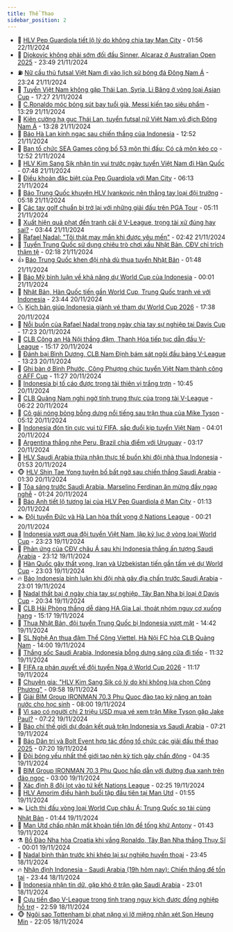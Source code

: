 ```yaml
---
title: Thể Thao
sidebar_position: 2
---
```


<!-- dantri-the-thao:START -->
- 🎡 [HLV Pep Guardiola tiết lộ lý do không chia tay Man City](https://dantri.com.vn/the-thao/hlv-pep-guardiola-tiet-lo-ly-do-khong-chia-tay-man-city-20241122080217942.htm) - 01:56 22/11/2024
- 💯 [Djokovic không phải sớm đối đầu Sinner, Alcaraz ở Australian Open 2025](https://dantri.com.vn/the-thao/djokovic-khong-phai-som-doi-dau-sinner-alcaraz-o-australian-open-2025-20241122064410253.htm) - 23:49 21/11/2024
- ⛽️ [Nữ cầu thủ futsal Việt Nam đi vào lịch sử bóng đá Đông Nam Á](https://dantri.com.vn/the-thao/nu-cau-thu-futsal-viet-nam-di-vao-lich-su-bong-da-dong-nam-a-20241121223547391.htm) - 23:24 21/11/2024
- 💃 [Tuyển Việt Nam không gặp Thái Lan, Syria, Li Băng ở vòng loại Asian Cup](https://dantri.com.vn/the-thao/tuyen-viet-nam-khong-gap-thai-lan-syria-li-bang-o-vong-loai-asian-cup-20241121203446698.htm) - 17:27 21/11/2024
- 🌈 [C.Ronaldo móc bóng sút bay tuổi già, Messi kiến tạo siêu phẩm](https://dantri.com.vn/the-thao/cronaldo-moc-bong-sut-bay-tuoi-gia-messi-kien-tao-sieu-pham-20241121182515081.htm) - 13:29 21/11/2024
- 🦅 [Kiên cường hạ gục Thái Lan, tuyển futsal nữ Việt Nam vô địch Đông Nam Á](https://dantri.com.vn/the-thao/kien-cuong-ha-guc-thai-lan-tuyen-futsal-nu-viet-nam-vo-dich-dong-nam-a-20241121202846398.htm) - 13:28 21/11/2024
- 🌝 [Báo Hà Lan kinh ngạc sau chiến thắng của Indonesia](https://dantri.com.vn/the-thao/bao-ha-lan-kinh-ngac-sau-chien-thang-cua-indonesia-20241121192809292.htm) - 12:52 21/11/2024
- 🚀 [Ban tổ chức SEA Games công bố 53 môn thi đấu: Có cả môn kéo co](https://dantri.com.vn/the-thao/ban-to-chuc-sea-games-cong-bo-53-mon-thi-dau-co-ca-mon-keo-co-20241121195153208.htm) - 12:52 21/11/2024
- 🎉 [HLV Kim Sang Sik nhận tin vui trước ngày tuyển Việt Nam đi Hàn Quốc](https://dantri.com.vn/the-thao/hlv-kim-sang-sik-nhan-tin-vui-truoc-ngay-tuyen-viet-nam-di-han-quoc-20241121144803433.htm) - 07:48 21/11/2024
- 📝 [Điều khoản đặc biệt của Pep Guardiola với Man City](https://dantri.com.vn/the-thao/dieu-khoan-dac-biet-cua-pep-guardiola-voi-man-city-20241121131352981.htm) - 06:13 21/11/2024
- 🦄 [Báo Trung Quốc khuyên HLV Ivankovic nên thẳng tay loại đội trưởng](https://dantri.com.vn/the-thao/bao-trung-quoc-khuyen-hlv-ivankovic-nen-thang-tay-loai-doi-truong-20241121091802383.htm) - 05:18 21/11/2024
- 🎉 [Các tay golf chuẩn bị trở lại với những giải đấu trên PGA Tour](https://dantri.com.vn/the-thao/cac-tay-golf-chuan-bi-tro-lai-voi-nhung-giai-dau-tren-pga-tour-20241121140956546.htm) - 05:11 21/11/2024
- 💼 [Xuất hiện quả phạt đền tranh cãi ở V-League, trọng tài xử đúng hay sai?](https://dantri.com.vn/the-thao/xuat-hien-qua-phat-den-tranh-cai-o-v-league-trong-tai-xu-dung-hay-sai-20241121104348416.htm) - 03:44 21/11/2024
- 🤡 [Rafael Nadal: &quot;Tôi thật may mắn khi được yêu mến&quot;](https://dantri.com.vn/the-thao/rafael-nadal-toi-that-may-man-khi-duoc-yeu-men-20241121093445816.htm) - 02:42 21/11/2024
- 🦆 [Tuyển Trung Quốc sử dụng chiêu trò chơi xấu Nhật Bản, CĐV chỉ trích thậm tệ](https://dantri.com.vn/the-thao/tuyen-trung-quoc-su-dung-chieu-tro-choi-xau-nhat-ban-cdv-chi-trich-tham-te-20241121091812198.htm) - 02:18 21/11/2024
- 👍 [Báo Trung Quốc khen đội nhà dù thua tuyển Nhật Bản](https://dantri.com.vn/the-thao/bao-trung-quoc-khen-doi-nha-du-thua-tuyen-nhat-ban-20241121084759391.htm) - 01:48 21/11/2024
- 💼 [Báo Mỹ bình luận về khả năng dự World Cup của Indonesia](https://dantri.com.vn/the-thao/bao-my-binh-luan-ve-kha-nang-du-world-cup-cua-indonesia-20241121003059545.htm) - 00:01 21/11/2024
- 🦒 [Nhật Bản, Hàn Quốc tiến gần World Cup, Trung Quốc tranh vé với Indonesia](https://dantri.com.vn/the-thao/nhat-ban-han-quoc-tien-gan-world-cup-trung-quoc-tranh-ve-voi-indonesia-20241121000047501.htm) - 23:44 20/11/2024
- 🌜 [Kịch bản giúp Indonesia giành vé tham dự World Cup 2026](https://dantri.com.vn/the-thao/kich-ban-giup-indonesia-gianh-ve-tham-du-world-cup-2026-20241120193814392.htm) - 17:38 20/11/2024
- 🦆 [Nỗi buồn của Rafael Nadal trong ngày chia tay sự nghiệp tại Davis Cup](https://dantri.com.vn/the-thao/noi-buon-cua-rafael-nadal-trong-ngay-chia-tay-su-nghiep-tai-davis-cup-20241119141517571.htm) - 17:23 20/11/2024
- 💪 [CLB Công an Hà Nội thắng đậm, Thanh Hóa tiếp tục dẫn đầu V-League](https://dantri.com.vn/the-thao/clb-cong-an-ha-noi-thang-dam-thanh-hoa-tiep-tuc-dan-dau-v-league-20241120215130020.htm) - 15:17 20/11/2024
- 🧠 [Đánh bại Bình Dương, CLB Nam Định bám sát ngôi đầu bảng V-League](https://dantri.com.vn/the-thao/danh-bai-binh-duong-clb-nam-dinh-bam-sat-ngoi-dau-bang-v-league-20241120201046698.htm) - 13:23 20/11/2024
- 🦄 [Ghi bàn ở Bình Phước, Công Phượng chúc tuyển Việt Nam thành công ở AFF Cup](https://dantri.com.vn/the-thao/ghi-ban-o-binh-phuoc-cong-phuong-chuc-tuyen-viet-nam-thanh-cong-o-aff-cup-20241120182624735.htm) - 11:27 20/11/2024
- 🥸 [Indonesia bị tố cáo được trọng tài thiên vị trắng trợn](https://dantri.com.vn/the-thao/indonesia-bi-to-cao-duoc-trong-tai-thien-vi-trang-tron-20241120164459714.htm) - 10:45 20/11/2024
- 🤠 [CLB Quảng Nam nghi ngờ tính trung thực của trọng tài V-League](https://dantri.com.vn/the-thao/clb-quang-nam-nghi-ngo-tinh-trung-thuc-cua-trong-tai-v-league-20241120123352716.htm) - 06:22 20/11/2024
- 👺 [Cô gái nóng bỏng bỗng dưng nổi tiếng sau trận thua của Mike Tyson](https://dantri.com.vn/the-thao/co-gai-nong-bong-bong-dung-noi-tieng-sau-tran-thua-cua-mike-tyson-20241120121120778.htm) - 05:12 20/11/2024
- 📝 [Indonesia đón tin cực vui từ FIFA, sắp đuổi kịp tuyển Việt Nam](https://dantri.com.vn/the-thao/indonesia-don-tin-cuc-vui-tu-fifa-sap-duoi-kip-tuyen-viet-nam-20241120103952750.htm) - 04:01 20/11/2024
- 🦆 [Argentina thắng nhẹ Peru, Brazil chia điểm với Uruguay](https://dantri.com.vn/the-thao/argentina-thang-nhe-peru-brazil-chia-diem-voi-uruguay-20241120101719836.htm) - 03:17 20/11/2024
- 🥳 [HLV Saudi Arabia thừa nhận thực tế buồn khi đội nhà thua Indonesia](https://dantri.com.vn/the-thao/hlv-saudi-arabia-thua-nhan-thuc-te-buon-khi-doi-nha-thua-indonesia-20241120083708164.htm) - 01:53 20/11/2024
- 🐵 [HLV Shin Tae Yong tuyên bố bất ngờ sau chiến thắng Saudi Arabia](https://dantri.com.vn/the-thao/hlv-shin-tae-yong-tuyen-bo-bat-ngo-sau-chien-thang-saudi-arabia-20241120000215628.htm) - 01:30 20/11/2024
- 🤩 [Tỏa sáng trước Saudi Arabia, Marselino Ferdinan ăn mừng đầy ngạo nghễ](https://dantri.com.vn/the-thao/toa-sang-truoc-saudi-arabia-marselino-ferdinan-an-mung-day-ngao-nghe-20241120075858422.htm) - 01:24 20/11/2024
- 🤠 [Báo Anh tiết lộ tương lai của HLV Pep Guardiola ở Man City](https://dantri.com.vn/the-thao/bao-anh-tiet-lo-tuong-lai-cua-hlv-pep-guardiola-o-man-city-20241120073955900.htm) - 01:13 20/11/2024
- 🏊 [Đội tuyển Đức và Hà Lan hòa thất vọng ở Nations League](https://dantri.com.vn/the-thao/doi-tuyen-duc-va-ha-lan-hoa-that-vong-o-nations-league-20241120064949699.htm) - 00:21 20/11/2024
- 🗽 [Indonesia vượt qua đội tuyển Việt Nam, lập kỷ lục ở vòng loại World Cup](https://dantri.com.vn/the-thao/indonesia-vuot-qua-doi-tuyen-viet-nam-lap-ky-luc-o-vong-loai-world-cup-20241119224813534.htm) - 23:23 19/11/2024
- 🚀 [Phản ứng của CĐV châu Á sau khi Indonesia thắng ấn tượng Saudi Arabia](https://dantri.com.vn/the-thao/phan-ung-cua-cdv-chau-a-sau-khi-indonesia-thang-an-tuong-saudi-arabia-20241119233407693.htm) - 23:12 19/11/2024
- 🎉 [Hàn Quốc gây thất vọng, Iran và Uzbekistan tiến gần tấm vé dự World Cup](https://dantri.com.vn/the-thao/han-quoc-gay-that-vong-iran-va-uzbekistan-tien-gan-tam-ve-du-world-cup-20241119234507196.htm) - 23:03 19/11/2024
- 🔥 [Báo Indonesia bình luận khi đội nhà gây địa chấn trước Saudi Arabia](https://dantri.com.vn/the-thao/bao-indonesia-binh-luan-khi-doi-nha-gay-dia-chan-truoc-saudi-arabia-20241119233346039.htm) - 23:01 19/11/2024
- 🎉 [Nadal thất bại ở ngày chia tay sự nghiệp, Tây Ban Nha bị loại ở Davis Cup](https://dantri.com.vn/the-thao/nadal-that-bai-o-ngay-chia-tay-su-nghiep-tay-ban-nha-bi-loai-o-davis-cup-20241120033422464.htm) - 20:34 19/11/2024
- 🎡 [CLB Hải Phòng thắng dễ dàng HA Gia Lai, thoát nhóm nguy cơ xuống hạng](https://dantri.com.vn/the-thao/clb-hai-phong-thang-de-dang-ha-gia-lai-thoat-nhom-nguy-co-xuong-hang-20241119220956003.htm) - 15:17 19/11/2024
- 🐻 [Thua Nhật Bản, đội tuyển Trung Quốc bị Indonesia vượt mặt](https://dantri.com.vn/the-thao/thua-nhat-ban-doi-tuyen-trung-quoc-bi-indonesia-vuot-mat-20241119213917224.htm) - 14:42 19/11/2024
- 🌊 [SL Nghệ An thua đậm Thể Công Viettel, Hà Nội FC hòa CLB Quảng Nam](https://dantri.com.vn/the-thao/sl-nghe-an-thua-dam-the-cong-viettel-ha-noi-fc-hoa-clb-quang-nam-20241119205443070.htm) - 14:00 19/11/2024
- 💃 [Thắng sốc Saudi Arabia, Indonesia bỗng dưng sáng cửa đi tiếp](https://dantri.com.vn/the-thao/thang-soc-saudi-arabia-indonesia-bong-dung-sang-cua-di-tiep-20241119183156283.htm) - 11:32 19/11/2024
- 🤔 [FIFA ra phán quyết về đội tuyển Nga ở World Cup 2026](https://dantri.com.vn/the-thao/fifa-ra-phan-quyet-ve-doi-tuyen-nga-o-world-cup-2026-20241119181751580.htm) - 11:17 19/11/2024
- 🤭 [Chuyên gia: &quot;HLV Kim Sang Sik có lý do khi không lựa chọn Công Phượng&quot;](https://dantri.com.vn/the-thao/chuyen-gia-hlv-kim-sang-sik-co-ly-do-khi-khong-lua-chon-cong-phuong-20241119161139770.htm) - 09:58 19/11/2024
- 👹 [Giải BIM Group IRONMAN 70.3 Phu Quoc đào tạo kỹ năng an toàn nước cho học sinh](https://dantri.com.vn/the-thao/giai-bim-group-ironman-703-phu-quoc-dao-tao-ky-nang-an-toan-nuoc-cho-hoc-sinh-20241119102708584.htm) - 08:00 19/11/2024
- 🗽 [Vì sao có người chi 2 triệu USD mua vé xem trận Mike Tyson gặp Jake Paul?](https://dantri.com.vn/the-thao/vi-sao-co-nguoi-chi-2-trieu-usd-mua-ve-xem-tran-mike-tyson-gap-jake-paul-20241119123049382.htm) - 07:22 19/11/2024
- 🥳 [Báo chí thế giới dự đoán kết quả trận Indonesia vs Saudi Arabia](https://dantri.com.vn/the-thao/bao-chi-the-gioi-du-doan-ket-qua-tran-indonesia-vs-saudi-arabia-20241119132141981.htm) - 07:21 19/11/2024
- 💃 [Báo Dân trí và Bolt Event hợp tác đồng tổ chức các giải đấu thể thao 2025](https://dantri.com.vn/the-thao/bao-dan-tri-va-bolt-event-hop-tac-dong-to-chuc-cac-giai-dau-the-thao-2025-20241119134758522.htm) - 07:20 19/11/2024
- 🧰 [Đội bóng yếu nhất thế giới tạo nên kỳ tích gây chấn động](https://dantri.com.vn/the-thao/doi-bong-yeu-nhat-the-gioi-tao-nen-ky-tich-gay-chan-dong-20241119113502104.htm) - 04:35 19/11/2024
- 💪 [BIM Group IRONMAN 70.3 Phu Quoc hấp dẫn với đường đua xanh trên đảo ngọc](https://dantri.com.vn/the-thao/bim-group-ironman-703-phu-quoc-hap-dan-voi-duong-dua-xanh-tren-dao-ngoc-20241119091754217.htm) - 03:00 19/11/2024
- 🚀 [Xác định 8 đội lọt vào tứ kết Nations League](https://dantri.com.vn/the-thao/xac-dinh-8-doi-lot-vao-tu-ket-nations-league-20241119092540070.htm) - 02:25 19/11/2024
- 🤠 [HLV Amorim điều hành buổi tập đầu tiên tại Man Utd](https://dantri.com.vn/the-thao/hlv-amorim-dieu-hanh-buoi-tap-dau-tien-tai-man-utd-20241119085236423.htm) - 01:55 19/11/2024
- 🏊 [Lịch thi đấu vòng loại World Cup châu Á: Trung Quốc so tài cùng Nhật Bản](https://dantri.com.vn/the-thao/lich-thi-dau-vong-loai-world-cup-chau-a-trung-quoc-so-tai-cung-nhat-ban-20241118092645345.htm) - 01:44 19/11/2024
- 🦄 [Man Utd chấp nhận mất khoản tiền lớn để tống khứ Antony](https://dantri.com.vn/the-thao/man-utd-chap-nhan-mat-khoan-tien-lon-de-tong-khu-antony-20241119075739326.htm) - 01:43 19/11/2024
- ⚗️ [Bồ Đào Nha hòa Croatia khi vắng Ronaldo, Tây Ban Nha thắng Thụy Sĩ](https://dantri.com.vn/the-thao/bo-dao-nha-hoa-croatia-khi-vang-ronaldo-tay-ban-nha-thang-thuy-si-20241119064817994.htm) - 00:01 19/11/2024
- 🥷 [Nadal bình thản trước khi khép lại sự nghiệp huyền thoại](https://dantri.com.vn/the-thao/nadal-binh-than-truoc-khi-khep-lai-su-nghiep-huyen-thoai-20241118232632590.htm) - 23:45 18/11/2024
- 🔥 [Nhận định Indonesia - Saudi Arabia &lpar;19h hôm nay&rpar;: Chiến thắng để tồn tại](https://dantri.com.vn/the-thao/nhan-dinh-indonesia-saudi-arabia-19h-hom-nay-chien-thang-de-ton-tai-20241118231609201.htm) - 23:44 18/11/2024
- 🦅 [Indonesia nhận tin dữ, gặp khó ở trận gặp Saudi Arabia](https://dantri.com.vn/the-thao/indonesia-nhan-tin-du-gap-kho-o-tran-gap-saudi-arabia-20241118225257387.htm) - 23:01 18/11/2024
- 🌝 [Cựu tiền đạo V-League trong tình trạng nguy kịch được đồng nghiệp hỗ trợ](https://dantri.com.vn/the-thao/cuu-tien-dao-v-league-trong-tinh-trang-nguy-kich-duoc-dong-nghiep-ho-tro-20241119000232155.htm) - 22:59 18/11/2024
- 🐵 [Ngôi sao Tottenham bị phạt nặng vì lỡ miệng nhận xét Son Heung Min](https://dantri.com.vn/the-thao/ngoi-sao-tottenham-bi-phat-nang-vi-lo-mieng-nhan-xet-son-heung-min-20241119001918384.htm) - 22:05 18/11/2024<!-- dantri-the-thao:END -->
